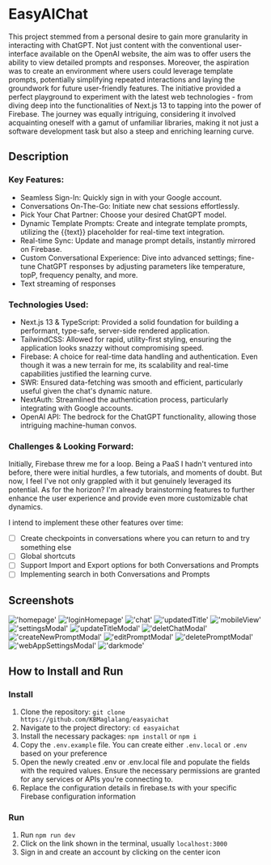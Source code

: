 # EasyAIChat

This project stemmed from a personal desire to gain more granularity in interacting with ChatGPT. Not just content with the conventional user-interface available on the OpenAI website, the aim was to offer users the ability to view detailed prompts and responses. Moreover, the aspiration was to create an environment where users could leverage template prompts, potentially simplifying repeated interactions and laying the groundwork for future user-friendly features. The initiative provided a perfect playground to experiment with the latest web technologies - from diving deep into the functionalities of Next.js 13 to tapping into the power of Firebase. The journey was equally intriguing, considering it involved acquainting oneself with a gamut of unfamiliar libraries, making it not just a software development task but also a steep and enriching learning curve.

## Description

### Key Features:

- Seamless Sign-In: Quickly sign in with your Google account.
- Conversations On-The-Go: Initiate new chat sessions effortlessly.
- Pick Your Chat Partner: Choose your desired ChatGPT model.
- Dynamic Template Prompts: Create and integrate template prompts, utilizing the {{text}} placeholder for real-time text integration.
- Real-time Sync: Update and manage prompt details, instantly mirrored on Firebase.
- Custom Conversational Experience: Dive into advanced settings; fine-tune ChatGPT responses by adjusting parameters like temperature, topP, frequency penalty, and more.
- Text streaming of responses

### Technologies Used:

- Next.js 13 & TypeScript: Provided a solid foundation for building a performant, type-safe, server-side rendered application.
- TailwindCSS: Allowed for rapid, utility-first styling, ensuring the application looks snazzy without compromising speed.
- Firebase: A choice for real-time data handling and authentication. Even though it was a new terrain for me, its scalability and real-time capabilities justified the learning curve.
- SWR: Ensured data-fetching was smooth and efficient, particularly useful given the chat's dynamic nature.
- NextAuth: Streamlined the authentication process, particularly integrating with Google accounts.
- OpenAI API: The bedrock for the ChatGPT functionality, allowing those intriguing machine-human convos.

### Challenges & Looking Forward:

Initially, Firebase threw me for a loop. Being a PaaS I hadn't ventured into before, there were initial hurdles, a few tutorials, and moments of doubt. But now, I feel I've not only grappled with it but genuinely leveraged its potential. As for the horizon? I'm already brainstorming features to further enhance the user experience and provide even more customizable chat dynamics.

I intend to implement these other features over time:

- [ ] Create checkpoints in conversations where you can return to and try something else
- [ ] Global shortcuts
- [ ] Support Import and Export options for both Conversations and Prompts
- [ ] Implementing search in both Conversations and Prompts

## Screenshots

!['homepage'](doc/1.png)
!['loginHomepage'](doc/2.png)
!['chat'](doc/3.png)
!['updatedTitle'](doc/4.png)
!['mobileView'](doc/5.png)
!['settingsModal'](doc/6.png)
!['updateTitleModal'](doc/7.png)
!['deletChatModal'](doc/8.png)
!['createNewPromptModal'](doc/9.png)
!['editPromptModal'](doc/10.png)
!['deletePromptModal'](doc/11.png)
!['webAppSettingsModal'](doc/12.png)
!['darkmode'](doc/13.png)

## How to Install and Run

### Install

1. Clone the repository: `git clone https://github.com/KBMaglalang/easyaichat`
2. Navigate to the project directory: `cd easyaichat`
3. Install the necessary packages: `npm install` or `npm i`
4. Copy the `.env.example` file. You can create either `.env.local` or `.env` based on your preference
5. Open the newly created .env or .env.local file and populate the fields with the required values. Ensure the necessary permissions are granted for any services or APIs you're connecting to.
6. Replace the configuration details in firebase.ts with your specific Firebase configuration information

### Run

1. Run `npm run dev`
2. Click on the link shown in the terminal, usually `localhost:3000`
3. Sign in and create an account by clicking on the center icon
